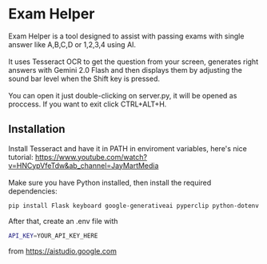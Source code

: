 # Exam Helper

Exam Helper is a tool designed to assist with passing exams with single answer like A,B,C,D or 1,2,3,4 using AI. 
<br/>
<br/>
It uses Tesseract OCR to get the question from your screen, generates right answers with Gemini 2.0 Flash and then displays them by adjusting the sound bar level when the Shift key is pressed.
<br/>
<br/>
You can open it just double-clicking on server.py, it will be opened as proccess. If you want to exit click CTRL+ALT+H.

## Installation

Install Tesseract and have it in PATH in enviroment variables, here's nice tutorial: https://www.youtube.com/watch?v=HNCypVfeTdw&ab_channel=JayMartMedia
<br/>
<br/>
Make sure you have Python installed, then install the required dependencies:

```bash
pip install Flask keyboard google-generativeai pyperclip python-dotenv pytesseract pillow mss pycaw comtypes
```
After that, create an .env file with 
```bash
API_KEY=YOUR_API_KEY_HERE
```
from https://aistudio.google.com
